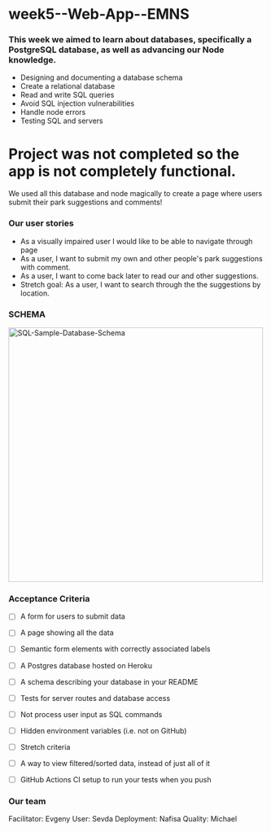# week5--Web-App--EMNS

### This week we aimed to learn about databases, specifically a PostgreSQL database, as well as advancing our Node knowledge.

- Designing and documenting a database schema
- Create a relational database
- Read and write SQL queries
- Avoid SQL injection vulnerabilities
- Handle node errors
- Testing SQL and servers

# Project was not completed so the app is not completely functional.


We used all this database and node magically to create a page where users submit their park suggestions and comments!


### Our user stories

- As a visually impaired user I would like to be able to navigate through page
- As a user, I want to submit my own and other people's park suggestions with comment.
- As a user, I want to come back later to read our and other suggestions.
- Stretch goal: As a user, I want to search through the the suggestions by location.

### SCHEMA

<img width="500" alt="SQL-Sample-Database-Schema" src="https://user-images.githubusercontent.com/63476393/115779472-f29e5880-a3af-11eb-818c-0c4249efb900.png">



### Acceptance Criteria

- [ ]  A form for users to submit data
- [ ]  A page showing all the data
- [ ]  Semantic form elements with correctly associated labels
- [ ]  A Postgres database hosted on Heroku
- [ ]  A schema describing your database in your README
- [ ]  Tests for server routes and database access
- [ ]  Not process user input as SQL commands
- [ ]  Hidden environment variables (i.e. not on GitHub)
- [ ]  Stretch criteria
- [ ]  A way to view filtered/sorted data, instead of just all of it
- [ ]  GitHub Actions CI setup to run your tests when you push


### Our team

Facilitator: Evgeny
User: Sevda
Deployment: Nafisa
Quality: Michael



